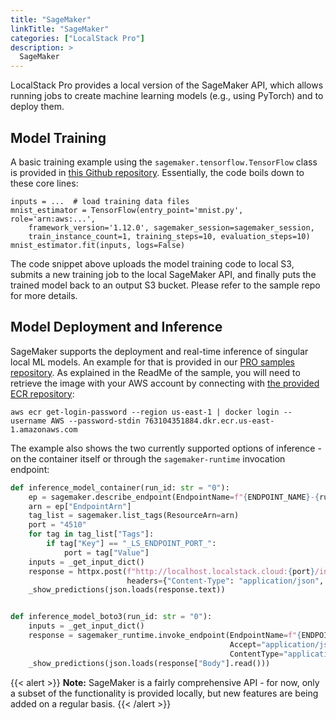 ```yaml
---
title: "SageMaker"
linkTitle: "SageMaker"
categories: ["LocalStack Pro"]
description: >
  SageMaker
---
```


LocalStack Pro provides a local version of the SageMaker API, which allows running jobs to create machine learning models (e.g., using PyTorch) and to deploy them.

## Model Training

A basic training example using the `sagemaker.tensorflow.TensorFlow` class is provided in [this Github repository](https://github.com/localstack/localstack-pro-samples/tree/master/sagemaker-ml-jobs). Essentially, the code boils down to these core lines:
```
inputs = ...  # load training data files
mnist_estimator = TensorFlow(entry_point='mnist.py', role='arn:aws:...',
    framework_version='1.12.0', sagemaker_session=sagemaker_session,
    train_instance_count=1, training_steps=10, evaluation_steps=10)
mnist_estimator.fit(inputs, logs=False)
```

The code snippet above uploads the model training code to local S3, submits a new training job to the local SageMaker API, and finally puts the trained model back to an output S3 bucket. Please refer to the sample repo for more details.

## Model Deployment and Inference

SageMaker supports the deployment and real-time inference of singular local ML models. An example for that is provided in our [PRO samples repository](https://github.com/localstack/localstack-pro-samples/tree/master/sagemaker-ml-jobs). As explained in the ReadMe of the sample, you will need to retrieve the image with your AWS account by connecting with [the provided ECR repository](https://github.com/aws/deep-learning-containers/blob/master/available_images.md):

```
aws ecr get-login-password --region us-east-1 | docker login --username AWS --password-stdin 763104351884.dkr.ecr.us-east-1.amazonaws.com
```

The example also shows the two currently supported options of inference - on the container itself or through the `sagemaker-runtime` invocation endpoint:

```python
def inference_model_container(run_id: str = "0"):
    ep = sagemaker.describe_endpoint(EndpointName=f"{ENDPOINT_NAME}-{run_id}")
    arn = ep["EndpointArn"]
    tag_list = sagemaker.list_tags(ResourceArn=arn)
    port = "4510"
    for tag in tag_list["Tags"]:
        if tag["Key"] == "_LS_ENDPOINT_PORT_":
            port = tag["Value"]
    inputs = _get_input_dict()
    response = httpx.post(f"http://localhost.localstack.cloud:{port}/invocations", json=inputs,
                          headers={"Content-Type": "application/json", "Accept": "application/json"})
    _show_predictions(json.loads(response.text))


def inference_model_boto3(run_id: str = "0"):
    inputs = _get_input_dict()
    response = sagemaker_runtime.invoke_endpoint(EndpointName=f"{ENDPOINT_NAME}-{run_id}", Body=json.dumps(inputs),
                                                 Accept="application/json",
                                                 ContentType="application/json")
    _show_predictions(json.loads(response["Body"].read()))
```

{{< alert >}}
**Note:** SageMaker is a fairly comprehensive API - for now, only a subset of the functionality is provided locally, but new features are being added on a regular basis.
{{< /alert >}}
